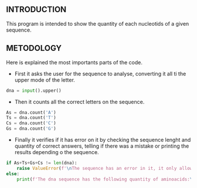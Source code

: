 ## INTRODUCTION
This program is intended to show the quantity of each nucleotids of a given sequence.

## METODOLOGY
Here is explained the most importants parts of the code.

- First it asks the user for the sequence to analyse, converting it all ti the upper mode of the letter.
```python
dna = input().upper()
```
- Then it counts all the correct letters on the sequence.
```python
As = dna.count('A')
Ts = dna.count('T')
Cs = dna.count('C')
Gs = dna.count('G')
```
- Finally it verifies if it has error on it by checking the sequence lenght and quantity of correct answers, telling if there was a mistake or printing the results depending o the sequence.
```python
if As+Ts+Gs+Cs != len(dna):
    raise ValueError(f'\nThe sequence has an error in it, it only allows A, T, C and G as input\nand the sequence contains {len(dna)-(As+Ts+Gs+Cs)} Non-valid positions\n')
else:
    print(f'The dna sequence has the following quantity of aminoacids:\n\tA: {As}\tT: {Ts}\tC: {Cs}\tG: {Gs}')
```
